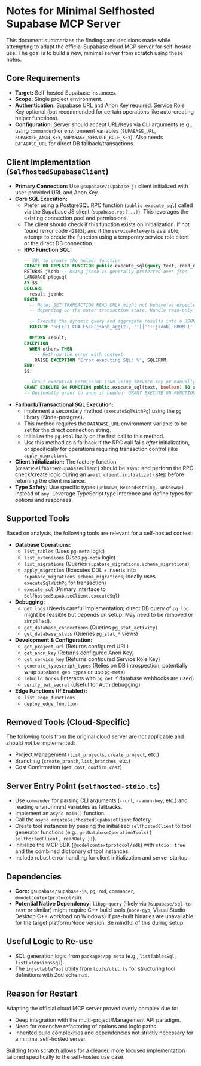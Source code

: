 # Notes for Minimal Selfhosted Supabase MCP Server

This document summarizes the findings and decisions made while attempting to adapt the official Supabase cloud MCP server for self-hosted use. The goal is to build a new, minimal server from scratch using these notes.

## Core Requirements

-   **Target:** Self-hosted Supabase instances.
-   **Scope:** Single project environment.
-   **Authentication:** Supabase URL and Anon Key required. Service Role Key optional (but recommended for certain operations like auto-creating helper functions).
-   **Configuration:** Server should accept URL/Keys via CLI arguments (e.g., using `commander`) or environment variables (`SUPABASE_URL`, `SUPABASE_ANON_KEY`, `SUPABASE_SERVICE_ROLE_KEY`). Also needs `DATABASE_URL` for direct DB fallback/transactions.

## Client Implementation (`SelfhostedSupabaseClient`)

-   **Primary Connection:** Use `@supabase/supabase-js` client initialized with user-provided URL and Anon Key.
-   **Core SQL Execution:**
    -   Prefer using a PostgreSQL RPC function (`public.execute_sql`) called via the Supabase JS client (`supabase.rpc(...)`). This leverages the existing connection pool and permissions.
    -   The client should check if this function exists on initialization. If not found (error code `42883`), and if the `serviceRoleKey` is available, attempt to create the function using a temporary service role client or the direct DB connection.
    -   **RPC Function SQL:**
        ```sql
        -- SQL to create the helper function
        CREATE OR REPLACE FUNCTION public.execute_sql(query text, read_only boolean DEFAULT false)
        RETURNS jsonb -- Using jsonb is generally preferred over json
        LANGUAGE plpgsql
        AS $$
        DECLARE
          result jsonb;
        BEGIN
          -- Note: SET TRANSACTION READ ONLY might not behave as expected within a function
          -- depending on the outer transaction state. Handle read-only logic outside if needed.

          -- Execute the dynamic query and aggregate results into a JSONB array
          EXECUTE 'SELECT COALESCE(jsonb_agg(t), ''[]''::jsonb) FROM (' || query || ') t' INTO result;

          RETURN result;
        EXCEPTION
          WHEN others THEN
            -- Rethrow the error with context
            RAISE EXCEPTION 'Error executing SQL: %', SQLERRM;
        END;
        $$;

        -- Grant execution permission (run using service key or manually)
        GRANT EXECUTE ON FUNCTION public.execute_sql(text, boolean) TO authenticated;
        -- Optionally grant to anon if needed: GRANT EXECUTE ON FUNCTION public.execute_sql(text, boolean) TO anon;
        ```
-   **Fallback/Transactional SQL Execution:**
    -   Implement a secondary method (`executeSqlWithPg`) using the `pg` library (Node-postgres).
    -   This method requires the `DATABASE_URL` environment variable to be set for the direct connection string.
    -   Initialize the `pg.Pool` lazily on the first call to this method.
    -   Use this method as a fallback if the RPC call fails *after* initialization, or specifically for operations requiring transaction control (like `apply_migration`).
-   **Client Initialization:** The factory function (`createSelfhostedSupabaseClient`) should be `async` and perform the RPC check/create logic during an `await client.initialize()` step before returning the client instance.
-   **Type Safety:** Use specific types (`unknown`, `Record<string, unknown>`) instead of `any`. Leverage TypeScript type inference and define types for options and responses.

## Supported Tools

Based on analysis, the following tools are relevant for a self-hosted context:

*   **Database Operations:**
    *   `list_tables` (Uses `pg-meta` logic)
    *   `list_extensions` (Uses `pg-meta` logic)
    *   `list_migrations` (Queries `supabase_migrations.schema_migrations`)
    *   `apply_migration` (Executes DDL + inserts into `supabase_migrations.schema_migrations`; ideally uses `executeSqlWithPg` for transaction)
    *   `execute_sql` (Primary interface to `SelfhostedSupabaseClient.executeSql`)
*   **Debugging:**
    *   `get_logs` (Needs careful implementation; direct DB query of `pg_log` might be feasible but depends on setup. May need to be removed or simplified).
    *   `get_database_connections` (Queries `pg_stat_activity`)
    *   `get_database_stats` (Queries `pg_stat_*` views)
*   **Development & Configuration:**
    *   `get_project_url` (Returns configured URL)
    *   `get_anon_key` (Returns configured Anon Key)
    *   `get_service_key` (Returns configured Service Role Key)
    *   `generate_typescript_types` (Relies on DB introspection, potentially wrap `supabase gen types` or use `pg-meta`)
    *   `rebuild_hooks` (Interacts with `pg_net` if database webhooks are used)
    *   `verify_jwt_secret` (Useful for Auth debugging)
*   **Edge Functions (If Enabled):**
    *   `list_edge_functions`
    *   `deploy_edge_function`

## Removed Tools (Cloud-Specific)

The following tools from the original cloud server are not applicable and should *not* be implemented:

*   Project Management (`list_projects`, `create_project`, etc.)
*   Branching (`create_branch`, `list_branches`, etc.)
*   Cost Confirmation (`get_cost`, `confirm_cost`)

## Server Entry Point (`selfhosted-stdio.ts`)

-   Use `commander` for parsing CLI arguments (`--url`, `--anon-key`, etc.) and reading environment variables as fallbacks.
-   Implement an `async main()` function.
-   Call the `async createSelfhostedSupabaseClient` factory.
-   Create tool instances by passing the initialized `selfhostedClient` to tool generator functions (e.g., `getDatabaseOperationTools({ selfhostedClient, readOnly })`).
-   Initialize the MCP SDK (`@modelcontextprotocol/sdk`) with `stdio: true` and the combined dictionary of tool instances.
-   Include robust error handling for client initialization and server startup.

## Dependencies

-   **Core:** `@supabase/supabase-js`, `pg`, `zod`, `commander`, `@modelcontextprotocol/sdk`.
-   **Potential Native Dependency:** `libpg-query` (likely via `@supabase/sql-to-rest` or similar) might require C++ build tools (`node-gyp`, Visual Studio Desktop C++ workload on Windows) if pre-built binaries are unavailable for the target platform/Node version. Be mindful of this during setup.

## Useful Logic to Re-use

-   SQL generation logic from `packages/pg-meta` (e.g., `listTablesSql`, `listExtensionsSql`).
-   The `injectableTool` utility from `tools/util.ts` for structuring tool definitions with Zod schemas.

## Reason for Restart

Adapting the official cloud MCP server proved overly complex due to:
-   Deep integration with the multi-project/Management API paradigm.
-   Need for extensive refactoring of options and logic paths.
-   Inherited build complexities and dependencies not strictly necessary for a minimal self-hosted server.

Building from scratch allows for a cleaner, more focused implementation tailored specifically to the self-hosted use case. 